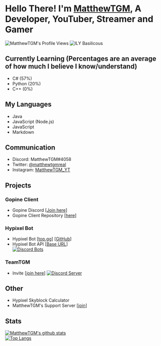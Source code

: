 # Hello There! I'm [MatthewTGM](https://matthewtgm.ga/), A Developer, YouTuber, Streamer and Gamer
![MatthewTGM's Profile Views](https://komarev.com/ghpvc/?username=MatthewTGM)
![ILY Basilicous](https://img.shields.io/badge/ILY-Basil-critical)
## Currently Learning (Percentages are an average of how much I believe I know/understand)
- C# (57%)
- Python (20%)
- C++ (0%)

## My Languages
- Java
- JavaScript (Node.js)
- JavaScript
- Markdown

## Communication
- Discord: MatthewTGM#4058
- Twitter: [@matthewtgmreal](https://twitter.com/matthewtgmreal)
- Instagram: [MatthewTGM_YT](https://instagram.com/matthewtgm_yt)

## Projects
### Gopine Client
- Gopine Discord [[Join here](https://discord.gg/ThaZrzr)]
- Gopine Client Repository [[here](https://github.com/GopineClient/gopine-client)]
### Hypixel Bot
- Hypixel Bot [[top.gg](https://top.gg/bot/730063696130211901)] [[GitHub](https://github.com/matthewtgm/hypixel-bot)]
- Hypixel Bot API [[Base URL](http://hypixelbot.ga:2158/api)]\
[![Discord Bots](https://top.gg/api/widget/730063696130211901.svg)](https://top.gg/bot/730063696130211901)

### TeamTGM
- Invite [[join here](https://discord.gg/XZ2TdQs)]
<a href="https://discord.gg/XZ2TdQs"><img src="https://discordapp.com/api/guilds/662631480492818454/widget.png?style=banner2" alt="Discord Server"></a>

## Other
- Hypixel Skyblock Calculator
- MatthewTGM's Support Server [[join](https://discord.gg/7BUb7Qu)]

## Stats
[![MatthewTGM's github stats](https://github-readme-stats.vercel.app/api?username=MatthewTGM)](https://github.com/anuraghazra/github-readme-stats)\
[![Top Langs](https://github-readme-stats.vercel.app/api/top-langs/?username=MatthewTGM&langs_count=8)](https://github.com/anuraghazra/github-readme-stats)
